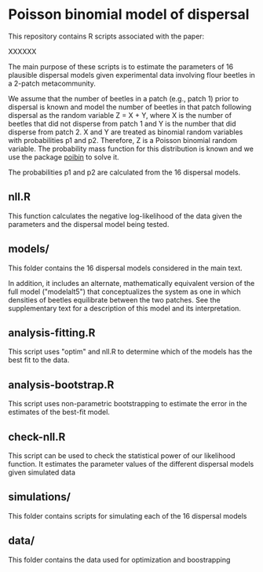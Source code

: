 # Poisson binomial model of dispersal

This repository contains R scripts associated with the paper:

XXXXXX

The main purpose of these scripts is to estimate the parameters of 16 plausible dispersal models given experimental data involving flour beetles in a 2-patch metacommunity.

We assume that the number of beetles in a patch (e.g., patch 1) prior to dispersal is known and model the number of beetles in that patch following dispersal as the random variable Z = X + Y, where X is the number of beetles that did not disperse from patch 1 and Y is the number that did disperse from patch 2. X and Y are treated as binomial random variables with probabilities p1 and p2. Therefore, Z is a Poisson binomial random variable. The probability mass function for this distribution is known and we use the package [poibin](https://cran.r-project.org/web/packages/poibin/index.html) to solve it.

The probabilities p1 and p2 are calculated from the 16 dispersal models.

## nll.R

This function calculates the negative log-likelihood of the data given the parameters and the dispersal model being tested.

## models/

This folder contains the 16 dispersal models considered in the main text. 

In addition, it includes an alternate, mathematically equivalent version of the full model ("modelalt5") that conceptualizes the system as one in which densities of beetles equilibrate between the two patches. See the supplementary text for a description of this model and its interpretation.

## analysis-fitting.R

This script uses "optim" and nll.R to determine which of the models has the best fit to the data.

## analysis-bootstrap.R

This script uses non-parametric bootstrapping to estimate the error in the estimates of the best-fit model.

## check-nll.R

This script can be used to check the statistical power of our likelihood function. It estimates the parameter values of the different dispersal models given simulated data

## simulations/

This folder contains scripts for simulating each of the 16 dispersal models

## data/

This folder contains the data used for optimization and boostrapping


